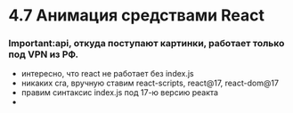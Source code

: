 # 4.7 Анимация средствами React

### Important:api, откуда поступают картинки, работает только под VPN из РФ.

* интересно, что react не работает без index.js
* никаких cra, вручную ставим react-scripts, react@17, react-dom@17
* правим синтаксис index.js под 17-ю версию реакта
* 